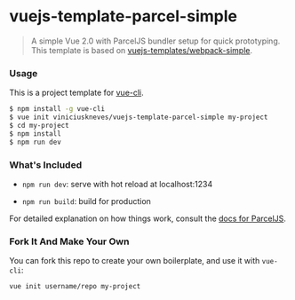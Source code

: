 # vuejs-template-parcel-simple

> A simple Vue 2.0 with ParcelJS bundler setup for quick prototyping. This template is based on [vuejs-templates/webpack-simple](https://github.com/vuejs-templates/webpack-simple/).

### Usage

This is a project template for [vue-cli](https://github.com/vuejs/vue-cli).

``` bash
$ npm install -g vue-cli
$ vue init viniciuskneves/vuejs-template-parcel-simple my-project
$ cd my-project
$ npm install
$ npm run dev
```

### What's Included

- `npm run dev`: serve with hot reload at localhost:1234

- `npm run build`: build for production

For detailed explanation on how things work, consult the [docs for ParcelJS](https://en.parceljs.org/how_it_works.html).

### Fork It And Make Your Own

You can fork this repo to create your own boilerplate, and use it with `vue-cli`:

``` bash
vue init username/repo my-project
```
